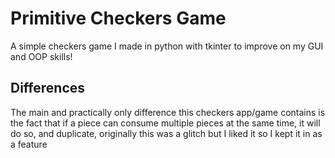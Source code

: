 # Primitive Checkers Game
A simple checkers game I made in python with tkinter to improve on my GUI and OOP skills!

## Differences

The main and practically only difference this checkers app/game contains is the fact that if a piece can consume multiple pieces at the same time, it will do so, and duplicate, originally this was a glitch but I liked it so I kept it in as a feature
